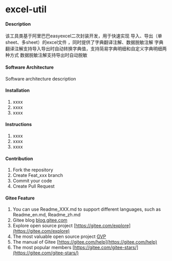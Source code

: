 # excel-util

#### Description
该工具类基于阿里巴巴easyexcel二次封装开发，用于快速实现 导入、导出（单sheet、多sheet）的excel文件 ，同时提供了字典翻译注解、数据脱敏注解
字典翻译注解支持导入导出时自动转换字典值，支持简易字典明细和自定义字典明细两种方式
数据脱敏注解支持导出时自动脱敏

#### Software Architecture
Software architecture description

#### Installation

1.  xxxx
2.  xxxx
3.  xxxx

#### Instructions

1.  xxxx
2.  xxxx
3.  xxxx

#### Contribution

1.  Fork the repository
2.  Create Feat_xxx branch
3.  Commit your code
4.  Create Pull Request


#### Gitee Feature

1.  You can use Readme\_XXX.md to support different languages, such as Readme\_en.md, Readme\_zh.md
2.  Gitee blog [blog.gitee.com](https://blog.gitee.com)
3.  Explore open source project [https://gitee.com/explore](https://gitee.com/explore)
4.  The most valuable open source project [GVP](https://gitee.com/gvp)
5.  The manual of Gitee [https://gitee.com/help](https://gitee.com/help)
6.  The most popular members  [https://gitee.com/gitee-stars/](https://gitee.com/gitee-stars/)
